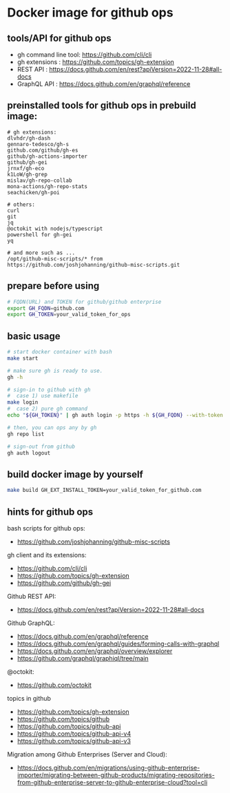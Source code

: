 # Docker image for github ops

## tools/API for github ops

- gh command line tool: https://github.com/cli/cli
- gh extensions : https://github.com/topics/gh-extension
- REST API : https://docs.github.com/en/rest?apiVersion=2022-11-28#all-docs
- GraphQL API : https://docs.github.com/en/graphql/reference

## preinstalled tools for github ops in prebuild image:

```
# gh extensions:
dlvhdr/gh-dash
gennaro-tedesco/gh-s
github.com/github/gh-es
github/gh-actions-importer
github/gh-gei
jrnxf/gh-eco
k1LoW/gh-grep
mislav/gh-repo-collab
mona-actions/gh-repo-stats
seachicken/gh-poi

# others:
curl
git
jq
@octokit with nodejs/typescript
powershell for gh-gei
yq

# and more such as ...
/opt/github-misc-scripts/* from https://github.com/joshjohanning/github-misc-scripts.git
```

## prepare before using

```bash
# FQDN(URL) and TOKEN for github/github enterprise
export GH_FQDN=github.com
export GH_TOKEN=your_valid_token_for_ops
```

## basic usage

```bash
# start docker container with bash
make start

# make sure gh is ready to use.
gh -h

# sign-in to github with gh
#  case 1) use makefile
make login
#  case 2) pure gh command
echo "${GH_TOKEN}" | gh auth login -p https -h ${GH_FQDN} --with-token

# then, you can ops any by gh
gh repo list

# sign-out from github
gh auth logout
```

## build docker image by yourself
```bash
make build GH_EXT_INSTALL_TOKEN=your_valid_token_for_github.com
```

## hints for github ops

bash scripts for github ops:
- https://github.com/joshjohanning/github-misc-scripts

gh client and its extensions:
- https://github.com/cli/cli
- https://github.com/topics/gh-extension
- https://github.com/github/gh-gei

Github REST API:
- https://docs.github.com/en/rest?apiVersion=2022-11-28#all-docs

Github GraphQL:
- https://docs.github.com/en/graphql/reference
- https://docs.github.com/en/graphql/guides/forming-calls-with-graphql
- https://docs.github.com/en/graphql/overview/explorer
- https://github.com/graphql/graphiql/tree/main

@octokit:
- https://github.com/octokit

topics in github
- https://github.com/topics/gh-extension
- https://github.com/topics/github
- https://github.com/topics/github-api
- https://github.com/topics/github-api-v4
- https://github.com/topics/github-api-v3

Migration among Github Enterprises (Server and Cloud):
- https://docs.github.com/en/migrations/using-github-enterprise-importer/migrating-between-github-products/migrating-repositories-from-github-enterprise-server-to-github-enterprise-cloud?tool=cli

